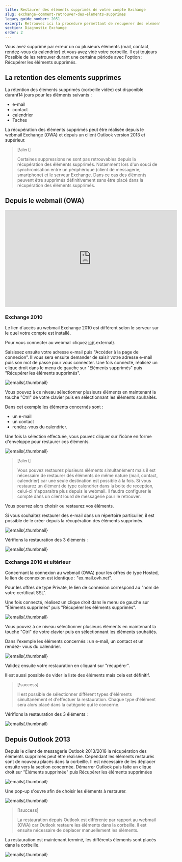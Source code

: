 ```yaml
---
title: Restaurer des éléments supprimés de votre compte Exchange
slug: exchange-comment-retrouver-des-elements-supprimes
legacy_guide_number: 2051
excerpt: Retrouvez ici la procedure permettant de recuperer des elements supprimes depuis votre compte Exchange
section: Diagnostic Exchange
order: 2
---
```


Vous avez supprimé par erreur un ou plusieurs éléments (mail, contact, rendez-vous du calendrier) et vous avez vidé votre corbeille. Il est toujours Possible de les retrouver durant une certaine pèriode avec l'option : Récupérer les éléments supprimés.


## La retention des elements supprimes
La rétention des éléments supprimés (corbeille vidée) est disponible durant14 jours pour les éléments suivants :

- e-mail
- contact
- calendrier
- Taches

La récupération des éléments supprimés peut être réalisée depuis le webmail Exchange (OWA) et depuis un client Outlook version 2013 et supérieur.



> [!alert]
>
> Certaines suppressions ne sont pas retrouvables depuis la récupération des
> éléments supprimés. Notamment lors d'un souci de synchronisation entre un
> périphérique (client de messagerie, smartphone) et le serveur Exchange. Dans
> ce cas des éléments peuvent être supprimés définitivement sans être placé
> dans la récupération des éléments supprimés.
> 


## Depuis le webmail (OWA)

<iframe width="560" height="315" src="https://www.youtube-nocookie.com/embed/z1D2wc7XWX4?start=117" title="YouTube video player" frameborder="0" allow="accelerometer; autoplay; clipboard-write; encrypted-media; gyroscope; picture-in-picture" allowfullscreen></iframe>

### Exchange 2010
Le lien d'accès au webmail Exchange 2010 est différent selon le serveur sur le quel votre compte est installé.

Pour vous connecter au webmail cliquez [ici](https://ssl0.ovh.net/fr){.external}.

Saisissez ensuite votre adresse e-mail puis "Accéder à la page de connexion". Il vous sera ensuite demander de saisir votre adresse e-mail puis son mot de passe pour vous connecter. Une fois connecté, réalisez un clique droit dans le menu de gauche sur "Éléments supprimés" puis "Récupérer les éléments supprimés".


![emails](images/3574.png){.thumbnail}

Vous pouvez à ce niveau sélectionner plusieurs éléments en maintenant la touche "Ctrl" de votre clavier puis en sélectionnant les éléments souhaités.

Dans cet exemple les éléments concernés sont :

- un e-mail
- un contact
- rendez-vous du calendrier.

Une fois la sélection effectuée, vous pouvez cliquer sur l'icône en forme d'enveloppe pour restaurer ces éléments.


![emails](images/3583.png){.thumbnail}



> [!alert]
>
> Vous pouvez restaurez plusieurs éléments simultanément mais il est
> nécessaire de restaurer dés éléments de même nature (mail, contact,
> calendrier) car une seule destination est possible à la fois. Si vous restaurez
> un élément de type calendrier dans la boite de reception, celui-ci
> n'apparaitra plus depuis le webmail. Il faudra configurer le compte dans un
> client lourd de messagerie pour le retrouver.
> 

Vous pourrez alors choisir ou restaurez vos éléments.

Si vous souhaitez restaurer des e-mail dans un répertoire particulier, il est possible de le créer depuis la récupération des éléments supprimés.


![emails](images/3576.png){.thumbnail}

Vérifions la restauration des 3 éléments :


![emails](images/3580.png){.thumbnail}


### Exchange 2016 et ultérieur
Concernant la connexion au webmail (OWA) pour les offres de type Hosted, le lien de connexion est identique : "ex.mail.ovh.net".

Pour les offres de type Private, le lien de connexion correspond au "nom de votre certificat SSL".

Une fois connecté, réalisez un clique droit dans le menu de gauche sur "Éléments supprimés" puis "Récupérer les éléments supprimés".


![emails](images/3582.png){.thumbnail}

Vous pouvez à ce niveau sélectionner plusieurs éléments en maintenant la touche "Ctrl" de votre clavier puis en sélectionnant les éléments souhaités.

Dans l'exemple les éléments concernés : un e-mail, un contact et un rendez- vous du calendrier.


![emails](images/3584.png){.thumbnail}

Validez ensuite votre restauration en cliquant sur "récupérer".

Il est aussi possible de vider la liste des éléments mais cela est définitif.



> [!success]
>
> Il est possible de sélectionner différent types d'éléments simultanément et d'effectuer la restauration.
> Chaque type d'élément sera alors placé dans la catégorie qui le concerne.
> 

Vérifions la restauration des 3 éléments :


![emails](images/3601.png){.thumbnail}


## Depuis Outlook 2013
Depuis le client de messagerie Outlook 2013/2016 la récupération des éléments supprimés peut être réalisée. Cependant les éléments restaurés sont de nouveau placés dans la corbeille. Il est nécessaire de les déplacer ensuite vers la section concernée. Démarrer Outlook puis faite un clique droit sur "Éléments supprimée" puis Récupérer les éléments supprimées


![emails](images/3585.png){.thumbnail}

Une pop-up s'ouvre afin de choisir les éléments à restaurer.


![emails](images/3586.png){.thumbnail}



> [!success]
>
> La restauration depuis Outlook est différente par rapport au webmail (OWA) car
> Outlook restaure les éléments dans la corbeille. Il est ensuite nécessaire de
> déplacer manuellement les éléments.
> 

La restauration est maintenant terminé, les différents éléments sont placés dans la corbeille.


![emails](images/3610.png){.thumbnail}
